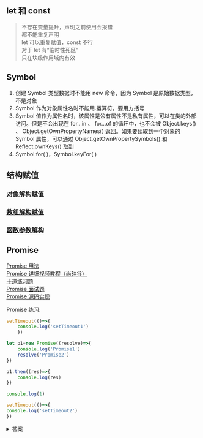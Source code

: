 ## let 和 const
>不存在变量提升，声明之前使用会报错 <br>
都不能重复声明 <br>
let 可以重复赋值，const 不行 <br>
对于 let 有“临时性死区” <br>
只在块级作用域内有效

## Symbol
1. 创建 Symbol 类型数据时不能用 new 命令，因为 Symbol 是原始数据类型，不是对象
2. Symbol 作为对象属性名时不能用.运算符，要用方括号
3. Symbol 值作为属性名时，该属性是公有属性不是私有属性，可以在类的外部访问。但是不会出现在 for...in 、 for...of 的循环中，也不会被 Object.keys() 、 Object.getOwnPropertyNames() 返回。如果要读取到一个对象的 Symbol 属性，可以通过 Object.getOwnPropertySymbols() 和 Reflect.ownKeys() 取到
4. Symbol.for( )，Symbol.keyFor( )

## 结构赋值
### [对象解构赋值](https://segmentfault.com/a/1190000013817091)

### [数组解构赋值](https://segmentfault.com/a/1190000019928303)

### [函数参数解构](https://segmentfault.com/a/1190000007768428)

## Promise
[Promise 用法](https://blog.csdn.net/qq_34645412/article/details/81170576) <br>
[Promise 详细视频教程（尚硅谷）](https://www.bilibili.com/video/av77292118) <br>
[十道练习题](https://blog.csdn.net/weixin_37719279/article/details/80950713) <br>
[Promise 面试题](https://blog.csdn.net/FE_dev/article/details/83278508) <br>
[Promise 源码实现](https://segmentfault.com/a/1190000018428848) <br>

Promise 练习:
```javascript
setTimeout(()=>{
    console.log('setTimeout1')
    })

let p1=new Promise((resolve)=>{
    console.log('Promise1')
    resolve('Promise2')
})

p1.then((res)=>{
    console.log(res)
})

console.log(1)

setTimeout(()=>{
console.log('setTimeout2')
})
```
<details><summary>答案</summary>

Promise1 <br>
1 <br>
Promise2 <br>
setTimeout1 <br>
setTimeout2

**解析**：<br>
本题的难点在于then和setTimeout的执行顺序。setTimeOut追加在次轮循环，而then 或 catch 中的代码将在本轮循环的末尾执行，先于次轮循环。<br>
**文章**：<br>
[*定时器与代码执行次序*](https://blog.csdn.net/tang_yi_/article/details/80067696) <br>
[*setTimeout与 console.log、promise.then之间执行先后顺序*](https://blog.csdn.net/judy_qiudie/article/details/82768243)
</details>